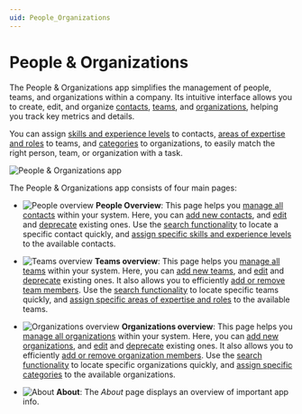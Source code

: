 ```yaml
---
uid: People_Organizations
---
```


# People & Organizations

The People & Organizations app simplifies the management of people, teams, and organizations within a company. Its intuitive interface allows you to create, edit, and organize [contacts](xref:PO_Managing_Contacts), [teams](xref:PO_Managing_Teams), and [organizations](xref:PO_Managing_Organizations), helping you track key metrics and details.

You can assign [skills and experience levels](xref:PO_Managing_Contacts#assigning-a-skill-and-experience-to-a-contact) to contacts, [areas of expertise and roles](xref:PO_Managing_Teams#assigning-areas-of-expertise-and-roles) to teams, and [categories](xref:PO_Managing_Organizations#assigning-organization-categories) to organizations, to easily match the right person, team, or organization with a task.

![People & Organizations app](~/user-guide/images/People_Organizations.gif)

The People & Organizations app consists of four main pages:

- ![People overview](~/user-guide/images/PO_People_Overview.png) **People Overview**: This page helps you [manage all contacts](xref:PO_Managing_Contacts) within your system. Here, you can [add new contacts](xref:PO_Managing_Contacts#adding-a-new-contact), and [edit](xref:PO_Managing_Contacts#editing-a-contact) and [deprecate](xref:PO_Managing_Contacts#deprecating-a-contact) existing ones. Use the [search functionality](xref:PO_Managing_Contacts#searching-within-the-list-of-contacts) to locate a specific contact quickly, and [assign specific skills and experience levels](xref:PO_Managing_Contacts#assigning-a-skill-and-experience-to-a-contact) to the available contacts.

- ![Teams overview](~/user-guide/images/PO_Teams_Overview.png) **Teams overview**: This page helps you [manage all teams](xref:PO_Managing_Teams) within your system. Here, you can [add new teams](xref:PO_Managing_Teams#adding-a-new-team), and [edit](xref:PO_Managing_Teams#editing-a-team) and [deprecate](xref:PO_Managing_Teams#deprecating-a-team) existing ones. It also allows you to efficiently [add or remove team members](xref:PO_Managing_Teams#configuring-team-members). Use the [search functionality](xref:PO_Managing_Teams#searching-within-the-list-of-teams) to locate specific teams quickly, and [assign specific areas of expertise and roles](xref:PO_Managing_Teams#assigning-areas-of-expertise-and-roles) to the available teams.

- ![Organizations overview](~/user-guide/images/PO_Organizations_Overview.png) **Organizations overview**: This page helps you [manage all organizations](xref:PO_Managing_Organizations) within your system. Here, you can [add new organizations](xref:PO_Managing_Organizations#adding-a-new-organization), and [edit](xref:PO_Managing_Organizations#editing-an-organization) and [deprecate](xref:PO_Managing_Organizations#deprecating-an-organization) existing ones. It also allows you to efficiently [add or remove organization members](xref:PO_Managing_Organizations#configuring-organization-members). Use the [search functionality](xref:PO_Managing_Organizations#searching-within-the-list-of-organizations) to locate specific organizations quickly, and [assign specific categories](xref:PO_Managing_Organizations#assigning-organization-categories) to the available organizations.

- ![About](~/user-guide/images/PO_About.png) **About**: The *About* page displays an overview of important app info.
